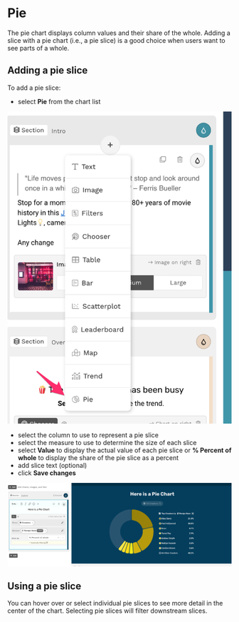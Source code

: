 # Pie

The pie chart displays column values and their share of the whole. Adding a slice with a pie chart (i.e., a pie slice) is a good choice when users want to see parts of a whole. &#x20;

## Adding a pie slice

To add a pie slice:

* select **Pie** from the chart list

![Select Pie from the dropdown](<../../../.gitbook/assets/image (331).png>)

* select the column to use to represent a pie slice
* select the measure to use to determine the size of each slice
* select **Value** to display the actual value of each pie slice or **% Percent of whole** to display the share of the pie slice as a percent
* add slice text (optional)
* click **Save changes**

![A Pie slice](<../../../.gitbook/assets/image (330).png>)

## Using a pie slice

You can hover over or select individual pie slices to see more detail in the center of the chart. Selecting pie slices will filter downstream slices.&#x20;
